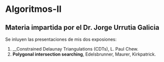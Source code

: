 # Algoritmos-II

## Materia impartida por el Dr. Jorge Urrutia Galicia

Se inluyen las presentaciones de mis dos exposiones:

1. __Constrained Delaunay Triangulations (CDTs), L. Paul Chew.
2. __Polygonal intersection searching__, Edelsbrunner, Maurer, Kirkpatrick.
